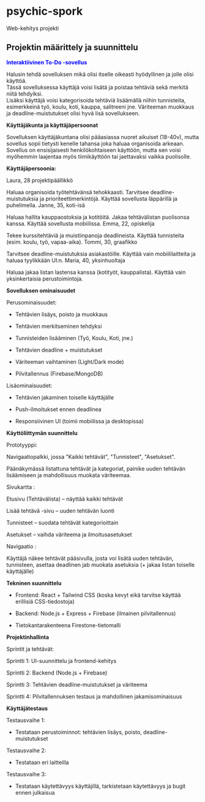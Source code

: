 # psychic-spork
Web-kehitys projekti

Projektin määrittely ja suunnittelu
------------------------------------
**<p style="color: blue;">Interaktiivinen To-Do -sovellus</p>**
Halusin tehdä sovelluksen mikä olisi itselle oikeasti hyödyllinen ja jolle olisi käyttöä.  
Tässä sovelluksessa käyttäjä voisi lisätä ja poistaa tehtäviä sekä merkitä niitä tehdyiksi.  
 Lisäksi käyttäjä voisi kategorisoida tehtäviä lisäämällä niihin tunnisteita, esimerkkeinä työ, koulu, koti, kauppa, salitreeni jne.
Väriteeman muokkaus ja deadline-muistutukset olisi hyvä lisä sovellukseen.

**Käyttäjäkunta ja käyttäjäpersoonat**  

Sovelluksen käyttäjäkuntana olisi pääasiassa nuoret aikuiset (18-40v), mutta sovellus sopii tietysti kenelle tahansa joka haluaa organisoida arkeaan.  
 Sovellus on ensisijaisesti henkilökohtaiseen käyttöön, mutta sen voisi myöhemmin laajentaa myös tiimikäyttöön tai jaettavaksi vaikka puolisolle.

**Käyttäjäpersoonia:**  

Laura, 28 projektipäällikkö  

Haluaa organisoida työtehtävänsä tehokkaasti.
Tarvitsee deadline-muistutuksia ja prioriteettimerkintöjä.
Käyttää sovellusta läppärillä ja puhelimella.
Janne, 35, koti-isä  

Haluaa hallita kauppaostoksia ja kotitöitä.
Jakaa tehtävälistan puolisonsa kanssa.
Käyttää sovellusta mobiilissa.
Emma, 22, opiskelija  

Tekee kurssitehtäviä ja muistiinpanoja deadlineista.
Käyttää tunnisteita (esim. koulu, työ, vapaa-aika).
Tommi, 30, graafikko  

Tarvitsee deadline-muistutuksia asiakastöille.
Käyttää vain mobiililaitteita ja haluaa tyylikkään UI:n.
Maria, 40, yksinhuoltaja  

Haluaa jakaa listan lastensa kanssa (kotityöt, kauppalista).
Käyttää vain yksinkertaisia perustoimintoja.

**Sovelluksen ominaisuudet**  


Perusominaisuudet:  

- Tehtävien lisäys, poisto ja muokkaus  

- Tehtävien merkitseminen tehdyksi  

- Tunnisteiden lisääminen (Työ, Koulu, Koti, jne.)  

- Tehtävien deadline + muistutukset  

- Väriteeman vaihtaminen (Light/Dark mode)  

- Pilvitallennus (Firebase/MongoDB)  


Lisäominaisuudet:  

- Tehtävien jakaminen toiselle käyttäjälle  

- Push-ilmoitukset ennen deadlinea  

- Responsiivinen UI (toimii mobiilissa ja desktopissa)  


**Käyttöliittymän suunnittelu**  

Prototyyppi:  

Navigaatiopalkki, jossa "Kaikki tehtävät", "Tunnisteet", "Asetukset".  

Päänäkymässä listattuna tehtävät ja kategoriat, painike uuden tehtävän lisäämiseen ja mahdollisuus muokata väriteemaa.  


 Sivukartta :  

Etusivu (Tehtävälista) – näyttää kaikki tehtävät  

Lisää tehtävä -sivu – uuden tehtävän luonti  

Tunnisteet – suodata tehtävät kategorioittain  

Asetukset – vaihda väriteema ja ilmoitusasetukset  

Navigaatio :  

Käyttäjä näkee tehtävät pääsivulla, josta voi lisätä uuden tehtävän, tunnisteen, asettaa deadlinen jab muokata asetuksia
(+ jakaa listan toiselle käyttäjälle)  


**Tekninen suunnittelu**  

- Frontend: React + Tailwind CSS (koska kevyt eikä tarvitse käyttää erillisiä CSS-tiedostoja)  

- Backend: Node.js + Express + Firebase (ilmainen pilvitallennus)  

- Tietokantarakenteena Firestone-tietomalli  


**Projektinhallinta**   

Sprintit ja tehtävät:  

 Sprintti 1: UI-suunnittelu ja frontend-kehitys  

 Sprintti 2: Backend (Node.js + Firebase)  

 Sprintti 3: Tehtävien deadline-muistutukset ja väriteema  

 Sprintti 4: Pilvitallennuksen testaus ja mahdollinen jakamisominaisuus  


**Käyttäjätestaus**  

Testausvaihe 1:  

- Testataan perustoiminnot: tehtävien lisäys, poisto, deadline-muistutukset  

Testausvaihe 2:  

- Testataan eri laitteilla  

Testausvaihe 3:  

- Testataan käytettävyys käyttäjillä, tarkistetaan käytettävyys ja bugit ennen julkaisua

